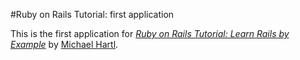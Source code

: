 #Ruby on Rails Tutorial: first application

This is the first application for
[*Ruby on Rails Tutorial: Learn Rails by Example*](http://railstutorial.org/)
by [Michael Hartl](http://michealhart.com/).

